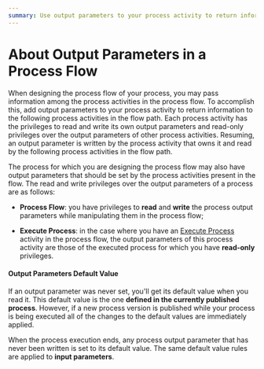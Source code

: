 ```yaml
---
summary: Use output parameters to your process activity to return information to the following process activities in the flow path.
---
```


# About Output Parameters in a Process Flow

When designing the process flow of your process, you may pass information among the process activities in the process flow. To accomplish this, add output parameters to your process activity to return information to the following process activities in the flow path. Each process activity has the privileges to read and write its own output parameters and read-only privileges over the output parameters of other process activities. Resuming, an output parameter is written by the process activity that owns it and read by the following process activities in the flow path.

The process for which you are designing the process flow may also have output parameters that should be set by the process activities present in the flow. The read and write privileges over the output parameters of a process are as follows:

  * **Process Flow**: you have privileges to **read** and **write** the process output parameters while manipulating them in the process flow;

  * **Execute Process**: in the case where you have an [Execute Process](<https://success.outsystems.com/Documentation/11/Reference/Processes/Process_Tools/Execute_Process>) activity in the process flow, the output parameters of this process activity are those of the executed process for which you have **read-only** privileges.

#### Output Parameters Default Value

If an output parameter was never set, you'll get its default value when you read it. This default value is the one **defined in the currently published process**. However, if a new process version is published while your process is being executed all of the changes to the default values are immediately applied.

When the process execution ends, any process output parameter that has never been written is set to its default value. The same default value rules are applied to **input parameters**.
